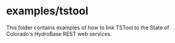 # examples/tstool

This folder contains examples of how to link TSTool to the State of Colorado's HydroBase REST web services.
